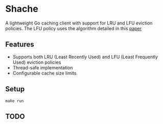 # Shache

A lightweight Go caching client with support for LRU and LFU eviction policies. The LFU policy uses the algorithm detailed in this [paper](http://dhruvbird.com/lfu.pdf)

## Features

-   Supports both LRU (Least Recently Used) and LFU (Least Frequently Used) eviction policies
-   Thread-safe implementation
-   Configurable cache size limits

## Setup

```
make run
```

## TODO
